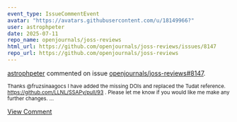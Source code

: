 ```yaml
---
event_type: IssueCommentEvent
avatar: "https://avatars.githubusercontent.com/u/18149966?"
user: astrophpeter
date: 2025-07-11
repo_name: openjournals/joss-reviews
html_url: https://github.com/openjournals/joss-reviews/issues/8147
repo_url: https://github.com/openjournals/joss-reviews
---
```


<a href='https://github.com/astrophpeter' target='_blank'>astrophpeter</a> commented on issue <a href='https://github.com/openjournals/joss-reviews/issues/8147' target='_blank'>openjournals/joss-reviews#8147</a>.

<small>Thanks @fruzsinaagocs I have added the missing DOIs and replaced the Tudat reference. https://github.com/LLNL/SSAPy/pull/93 . Please let me know if you would like me make any further changes. ...</small>

<a href='https://github.com/openjournals/joss-reviews/issues/8147' target='_blank'>View Comment</a>